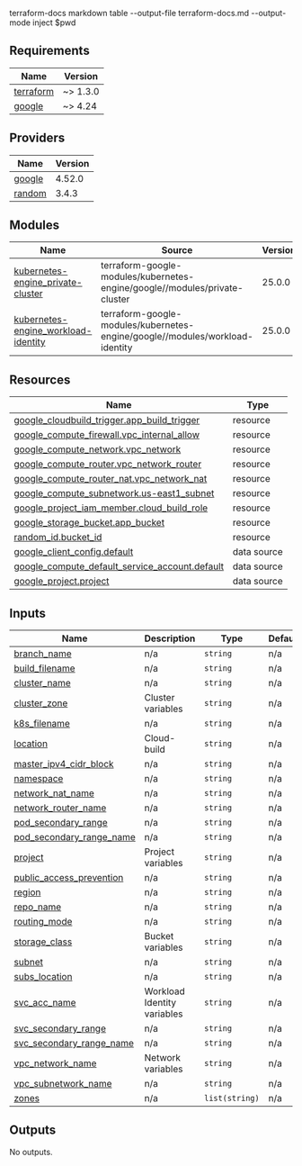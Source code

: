 terraform-docs markdown table --output-file terraform-docs.md --output-mode inject $pwd

<!-- BEGIN_TF_DOCS -->
## Requirements
 
| Name | Version |
|------|---------|
| <a name="requirement_terraform"></a> [terraform](#requirement\_terraform) | ~> 1.3.0 |
| <a name="requirement_google"></a> [google](#requirement\_google) | ~> 4.24 |

## Providers

| Name | Version |
|------|---------|
| <a name="provider_google"></a> [google](#provider\_google) | 4.52.0 |
| <a name="provider_random"></a> [random](#provider\_random) | 3.4.3 |

## Modules

| Name | Source | Version |
|------|--------|---------|
| <a name="module_kubernetes-engine_private-cluster"></a> [kubernetes-engine\_private-cluster](#module\_kubernetes-engine\_private-cluster) | terraform-google-modules/kubernetes-engine/google//modules/private-cluster | 25.0.0 |
| <a name="module_kubernetes-engine_workload-identity"></a> [kubernetes-engine\_workload-identity](#module\_kubernetes-engine\_workload-identity) | terraform-google-modules/kubernetes-engine/google//modules/workload-identity | 25.0.0 |

## Resources

| Name | Type |
|------|------|
| [google_cloudbuild_trigger.app_build_trigger](https://registry.terraform.io/providers/hashicorp/google/latest/docs/resources/cloudbuild_trigger) | resource |
| [google_compute_firewall.vpc_internal_allow](https://registry.terraform.io/providers/hashicorp/google/latest/docs/resources/compute_firewall) | resource |
| [google_compute_network.vpc_network](https://registry.terraform.io/providers/hashicorp/google/latest/docs/resources/compute_network) | resource |
| [google_compute_router.vpc_network_router](https://registry.terraform.io/providers/hashicorp/google/latest/docs/resources/compute_router) | resource |
| [google_compute_router_nat.vpc_network_nat](https://registry.terraform.io/providers/hashicorp/google/latest/docs/resources/compute_router_nat) | resource |
| [google_compute_subnetwork.us-east1_subnet](https://registry.terraform.io/providers/hashicorp/google/latest/docs/resources/compute_subnetwork) | resource |
| [google_project_iam_member.cloud_build_role](https://registry.terraform.io/providers/hashicorp/google/latest/docs/resources/project_iam_member) | resource |
| [google_storage_bucket.app_bucket](https://registry.terraform.io/providers/hashicorp/google/latest/docs/resources/storage_bucket) | resource |
| [random_id.bucket_id](https://registry.terraform.io/providers/hashicorp/random/latest/docs/resources/id) | resource |
| [google_client_config.default](https://registry.terraform.io/providers/hashicorp/google/latest/docs/data-sources/client_config) | data source |
| [google_compute_default_service_account.default](https://registry.terraform.io/providers/hashicorp/google/latest/docs/data-sources/compute_default_service_account) | data source |
| [google_project.project](https://registry.terraform.io/providers/hashicorp/google/latest/docs/data-sources/project) | data source |

## Inputs

| Name | Description | Type | Default | Required |
|------|-------------|------|---------|:--------:|
| <a name="input_branch_name"></a> [branch\_name](#input\_branch\_name) | n/a | `string` | n/a | yes |
| <a name="input_build_filename"></a> [build\_filename](#input\_build\_filename) | n/a | `string` | n/a | yes |
| <a name="input_cluster_name"></a> [cluster\_name](#input\_cluster\_name) | n/a | `string` | n/a | yes |
| <a name="input_cluster_zone"></a> [cluster\_zone](#input\_cluster\_zone) | Cluster variables | `string` | n/a | yes |
| <a name="input_k8s_filename"></a> [k8s\_filename](#input\_k8s\_filename) | n/a | `string` | n/a | yes |
| <a name="input_location"></a> [location](#input\_location) | Cloud-build | `string` | n/a | yes |
| <a name="input_master_ipv4_cidr_block"></a> [master\_ipv4\_cidr\_block](#input\_master\_ipv4\_cidr\_block) | n/a | `string` | n/a | yes |
| <a name="input_namespace"></a> [namespace](#input\_namespace) | n/a | `string` | n/a | yes |
| <a name="input_network_nat_name"></a> [network\_nat\_name](#input\_network\_nat\_name) | n/a | `string` | n/a | yes |
| <a name="input_network_router_name"></a> [network\_router\_name](#input\_network\_router\_name) | n/a | `string` | n/a | yes |
| <a name="input_pod_secondary_range"></a> [pod\_secondary\_range](#input\_pod\_secondary\_range) | n/a | `string` | n/a | yes |
| <a name="input_pod_secondary_range_name"></a> [pod\_secondary\_range\_name](#input\_pod\_secondary\_range\_name) | n/a | `string` | n/a | yes |
| <a name="input_project"></a> [project](#input\_project) | Project variables | `string` | n/a | yes |
| <a name="input_public_access_prevention"></a> [public\_access\_prevention](#input\_public\_access\_prevention) | n/a | `string` | n/a | yes |
| <a name="input_region"></a> [region](#input\_region) | n/a | `string` | n/a | yes |
| <a name="input_repo_name"></a> [repo\_name](#input\_repo\_name) | n/a | `string` | n/a | yes |
| <a name="input_routing_mode"></a> [routing\_mode](#input\_routing\_mode) | n/a | `string` | n/a | yes |
| <a name="input_storage_class"></a> [storage\_class](#input\_storage\_class) | Bucket variables | `string` | n/a | yes |
| <a name="input_subnet"></a> [subnet](#input\_subnet) | n/a | `string` | n/a | yes |
| <a name="input_subs_location"></a> [subs\_location](#input\_subs\_location) | n/a | `string` | n/a | yes |
| <a name="input_svc_acc_name"></a> [svc\_acc\_name](#input\_svc\_acc\_name) | Workload Identity variables | `string` | n/a | yes |
| <a name="input_svc_secondary_range"></a> [svc\_secondary\_range](#input\_svc\_secondary\_range) | n/a | `string` | n/a | yes |
| <a name="input_svc_secondary_range_name"></a> [svc\_secondary\_range\_name](#input\_svc\_secondary\_range\_name) | n/a | `string` | n/a | yes |
| <a name="input_vpc_network_name"></a> [vpc\_network\_name](#input\_vpc\_network\_name) | Network variables | `string` | n/a | yes |
| <a name="input_vpc_subnetwork_name"></a> [vpc\_subnetwork\_name](#input\_vpc\_subnetwork\_name) | n/a | `string` | n/a | yes |
| <a name="input_zones"></a> [zones](#input\_zones) | n/a | `list(string)` | n/a | yes |

## Outputs

No outputs.
<!-- END_TF_DOCS -->